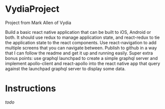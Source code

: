 # VydiaProject
Project from Mark Allen of Vydia

Build a basic react native application that can be built to iOS, Android or both. It should use redux to manage application state, and react-redux to tie the application state to the react components. Use react-navigation to add multiple screens that you can navigate between. Publish to github in a way that I can follow the readme and get it up and running easily. Super extra bonus points: use graphql launchpad to create a simple graphql server and implement apollo-client and react-apollo into the react native app that query against the launchpad graphql server to display some data.

# Instructions
_todo_
